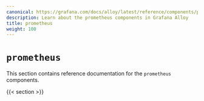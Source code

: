 ```yaml
---
canonical: https://grafana.com/docs/alloy/latest/reference/components/prometheus/
description: Learn about the prometheus components in Grafana Alloy
title: prometheus
weight: 100
---
```


# `prometheus`

This section contains reference documentation for the `prometheus` components.

{{< section >}}
